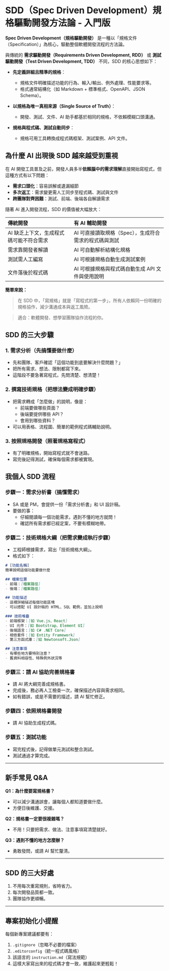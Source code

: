 # SDD（Spec Driven Development）規格驅動開發方法論 - 入門版

**Spec Driven Development（規格驅動開發）** 是一種以「規格文件（Specification）」為核心，驅動整個軟體開發流程的方法論。

與傳統的 **需求驅動開發（Requirements Driven Development, RDD）** 或 **測試驅動開發（Test Driven Development, TDD）** 不同，SDD 的核心思想如下：

- **先定義詳細且精準的規格**：
  - 規格文件明確描述功能的行為、輸入/輸出、例外處理、性能要求等。
  - 格式通常結構化（如 Markdown + 標準格式、OpenAPI、JSON Schema）。

- **以規格為唯一真相來源（Single Source of Truth）**：
  - 開發、測試、文件、AI 助手都基於相同的規格，不依賴模糊口頭溝通。

- **規格與程式碼、測試自動同步**：
  - 規格可用工具轉換成程式碼框架、測試案例、API 文件。

## 為什麼 AI 出現後 SDD 越來越受到重視

在 AI 開發工具普及之前，開發人員多半**依賴腦中的需求理解**直接開始寫程式，但這種方式有以下問題：

- **需求口頭化**：容易誤解或遺漏細節
- **多次返工**：需求變更需人工同步至程式碼、測試與文件
- **跨團隊對齊困難**：測試、前端、後端各自解讀需求

隨著 AI 進入開發流程，SDD 的價值被大幅放大：

| 傳統開發 | 有 AI 輔助開發 |
| :--- | :--- |
| AI 缺乏上下文，生成程式碼可能不符合需求 | AI 可直接讀取規格（Spec），生成符合需求的程式碼與測試 |
| 需求靠開發者解讀 | AI 可自動解析結構化規格 |
| 測試需人工編寫 | AI 可根據規格自動生成測試案例 |
| 文件落後於程式碼 | AI 可根據規格與程式碼自動生成 API 文件與使用說明 |

**簡單來說：**

> 在 SDD 中，「寫規格」就是「寫程式的第一步」，所有人依賴同一份明確的規格協作，減少溝通成本與返工風險。

> 適合：軟體開發、想學習團隊協作流程的你。

## SDD 的三大步驟

### 1. 需求分析（先搞懂要做什麼）

- 先和團隊、客戶確認「這個功能到底要解決什麼問題？」
- 把所有需求、想法、限制都寫下來。
- 這階段不要急著寫程式，先問清楚、想清楚！

### 2. 撰寫技術規格（把想法變成明確步驟）

- 把需求轉成「怎麼做」的說明，像是：
  - 前端要做哪些頁面？
  - 後端要提供哪些 API？
  - 會用到哪些資料？
- 可以用表格、流程圖、簡單的範例程式碼輔助說明。

### 3. 按照規格開發（照著規格寫程式）

- 有了明確規格，開始寫程式就不會迷路。
- 寫完後記得測試，確保每個需求都被實現。

## 我個人 SDD 流程

### 步驟一：需求分析書（搞懂需求）

- SA 或是 PM，會提供一份「需求分析書」和 UI 設計稿。
- 要做的事：
  - 仔細閱讀每一個功能需求，遇到不懂的地方就問！
  - 確認所有需求都已經定案，不要有模糊地帶。

### 步驟二：技術規格大綱（把需求變成執行步驟）

- 工程師根據需求，寫出「技術規格大綱」。
- 格式如下：


```markdown
# [功能名稱]
簡單說明這個功能要做什麼

## 檔案位置
- 前端：[檔案路徑]
- 後端：[檔案路徑]

## 功能描述
- 這裡詳細描述每個功能區塊
- 可以搭配 UI 設計稿的 HTML、SQL 範例，並加上說明

### 技術堆疊
- 前端框架：[如 Vue.js、React]
- UI 元件：[如 Bootstrap、Element UI]
- 後端語言：[如 C# .NET Core]
- 相依套件：[如 Entity Framework]
- 第三方函式庫：[如 Newtonsoft.Json]

## 注意事項
- 有哪些地方要特別注意？
- 舊資料相容性、特殊例外狀況等
```

### 步驟三：請 AI 協助完善規格書

- 請 AI 將大綱完善成規格書。
- 完成後，務必再人工檢查一次，確保描述內容與需求相同。
- 如有錯誤，或是不需要的描述，請 AI 幫忙修正。

### 步驟四：依照規格書開發

- 請 AI 協助生成程式碼。

### 步驟五：測試功能

- 寫完程式後，記得做單元測試和整合測試。
- 測試通過才算完成。

---

## 新手常見 Q&A

**Q1：為什麼要寫規格書？**

- 可以減少溝通誤會，讓每個人都知道要做什麼。
- 方便日後維護、交接。

**Q2：規格書一定要很複雜嗎？**

- 不用！只要把需求、做法、注意事項寫清楚就好。

**Q3：遇到不懂的地方怎麼辦？**

- 勇敢發問，或請 AI 幫忙釐清。

---

## SDD 的三大好處

1. 不用每次重寫規則，省時省力。
2. 每次開發品質都一致。
3. 團隊協作更順暢。

---

## 專案初始化小提醒

每個新專案建議都要有：

1. `.gitignore`（忽略不必要的檔案）
2. `.editorconfig`（統一程式碼風格）
3. 該語言的 `instruction.md`（寫法規範）
4. 這樣大家寫出來的程式碼才會一致，維護起來更輕鬆！
